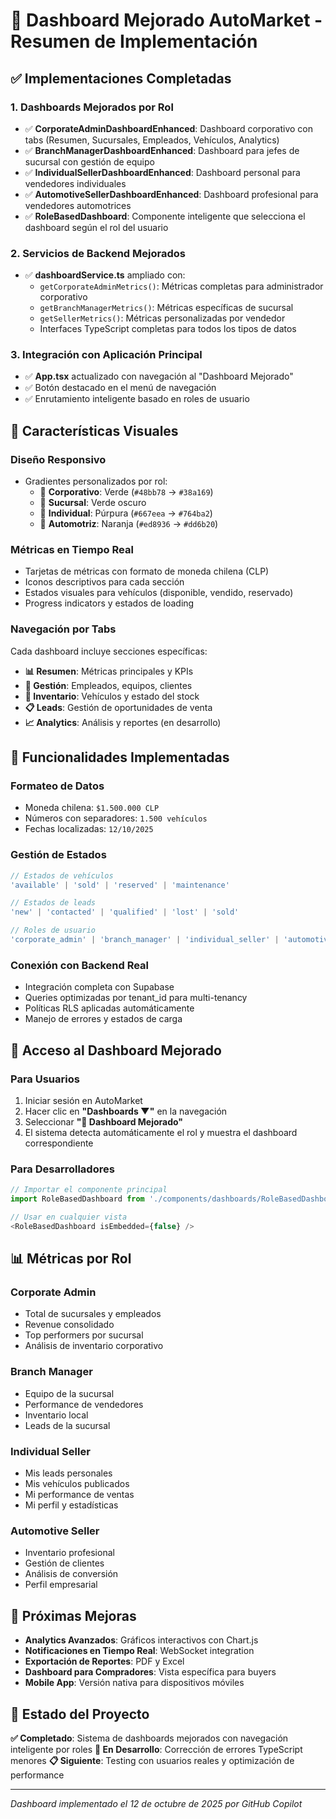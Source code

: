# 🚀 Dashboard Mejorado AutoMarket - Resumen de Implementación

## ✅ Implementaciones Completadas

### 1. **Dashboards Mejorados por Rol**
- ✅ **CorporateAdminDashboardEnhanced**: Dashboard corporativo con tabs (Resumen, Sucursales, Empleados, Vehículos, Analytics)
- ✅ **BranchManagerDashboardEnhanced**: Dashboard para jefes de sucursal con gestión de equipo
- ✅ **IndividualSellerDashboardEnhanced**: Dashboard personal para vendedores individuales
- ✅ **AutomotiveSellerDashboardEnhanced**: Dashboard profesional para vendedores automotrices
- ✅ **RoleBasedDashboard**: Componente inteligente que selecciona el dashboard según el rol del usuario

### 2. **Servicios de Backend Mejorados**
- ✅ **dashboardService.ts** ampliado con:
  - `getCorporateAdminMetrics()`: Métricas completas para administrador corporativo
  - `getBranchManagerMetrics()`: Métricas específicas de sucursal
  - `getSellerMetrics()`: Métricas personalizadas por vendedor
  - Interfaces TypeScript completas para todos los tipos de datos

### 3. **Integración con Aplicación Principal**
- ✅ **App.tsx** actualizado con navegación al "Dashboard Mejorado"
- ✅ Botón destacado en el menú de navegación
- ✅ Enrutamiento inteligente basado en roles de usuario

## 🎨 Características Visuales

### **Diseño Responsivo**
- Gradientes personalizados por rol:
  - 🏢 **Corporativo**: Verde (`#48bb78` → `#38a169`)
  - 🏪 **Sucursal**: Verde oscuro
  - 👤 **Individual**: Púrpura (`#667eea` → `#764ba2`)
  - 🚗 **Automotriz**: Naranja (`#ed8936` → `#dd6b20`)

### **Métricas en Tiempo Real**
- Tarjetas de métricas con formato de moneda chilena (CLP)
- Iconos descriptivos para cada sección
- Estados visuales para vehículos (disponible, vendido, reservado)
- Progress indicators y estados de loading

### **Navegación por Tabs**
Cada dashboard incluye secciones específicas:
- **📊 Resumen**: Métricas principales y KPIs
- **👥 Gestión**: Empleados, equipos, clientes
- **🚗 Inventario**: Vehículos y estado del stock
- **📋 Leads**: Gestión de oportunidades de venta
- **📈 Analytics**: Análisis y reportes (en desarrollo)

## 🔧 Funcionalidades Implementadas

### **Formateo de Datos**
- Moneda chilena: `$1.500.000 CLP`
- Números con separadores: `1.500 vehículos`
- Fechas localizadas: `12/10/2025`

### **Gestión de Estados**
```typescript
// Estados de vehículos
'available' | 'sold' | 'reserved' | 'maintenance'

// Estados de leads
'new' | 'contacted' | 'qualified' | 'lost' | 'sold'

// Roles de usuario
'corporate_admin' | 'branch_manager' | 'individual_seller' | 'automotive_seller' | 'buyer'
```

### **Conexión con Backend Real**
- Integración completa con Supabase
- Queries optimizadas por tenant_id para multi-tenancy
- Políticas RLS aplicadas automáticamente
- Manejo de errores y estados de carga

## 🚀 Acceso al Dashboard Mejorado

### **Para Usuarios**
1. Iniciar sesión en AutoMarket
2. Hacer clic en **"Dashboards ▼"** en la navegación
3. Seleccionar **"🚀 Dashboard Mejorado"**
4. El sistema detecta automáticamente el rol y muestra el dashboard correspondiente

### **Para Desarrolladores**
```typescript
// Importar el componente principal
import RoleBasedDashboard from './components/dashboards/RoleBasedDashboard'

// Usar en cualquier vista
<RoleBasedDashboard isEmbedded={false} />
```

## 📊 Métricas por Rol

### **Corporate Admin**
- Total de sucursales y empleados
- Revenue consolidado
- Top performers por sucursal
- Análisis de inventario corporativo

### **Branch Manager**
- Equipo de la sucursal
- Performance de vendedores
- Inventario local
- Leads de la sucursal

### **Individual Seller**
- Mis leads personales
- Mis vehículos publicados
- Mi performance de ventas
- Mi perfil y estadísticas

### **Automotive Seller**
- Inventario profesional
- Gestión de clientes
- Análisis de conversión
- Perfil empresarial

## 🔄 Próximas Mejoras

- **Analytics Avanzados**: Gráficos interactivos con Chart.js
- **Notificaciones en Tiempo Real**: WebSocket integration
- **Exportación de Reportes**: PDF y Excel
- **Dashboard para Compradores**: Vista específica para buyers
- **Mobile App**: Versión nativa para dispositivos móviles

## 🎯 Estado del Proyecto

**✅ Completado**: Sistema de dashboards mejorados con navegación inteligente por roles
**🔧 En Desarrollo**: Corrección de errores TypeScript menores
**📋 Siguiente**: Testing con usuarios reales y optimización de performance

---

*Dashboard implementado el 12 de octubre de 2025 por GitHub Copilot*